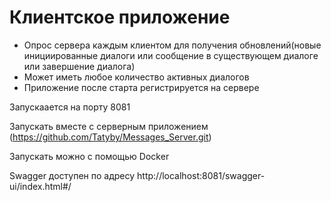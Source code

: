 # Клиентское приложение 
- Опрос сервера каждым клиентом для получения обновлений(новые инициированные диалоги или сообщение в существующем диалоге или завершение диалога)
- Может иметь любое количество активных диалогов
- Приложение после старта регистрируется на сервере

Запускаается на порту 8081

Запускать вместе с серверным приложением (https://github.com/Tatyby/Messages_Server.git)

Запускать можно с помощью Docker

Swagger доступен по адресу http://localhost:8081/swagger-ui/index.html#/